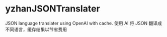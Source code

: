 # yzhanJSONTranslater
JSON language translater using OpenAI with cache. 使用 AI 将 JSON 翻译成不同语言，缓存结果以节省费用
